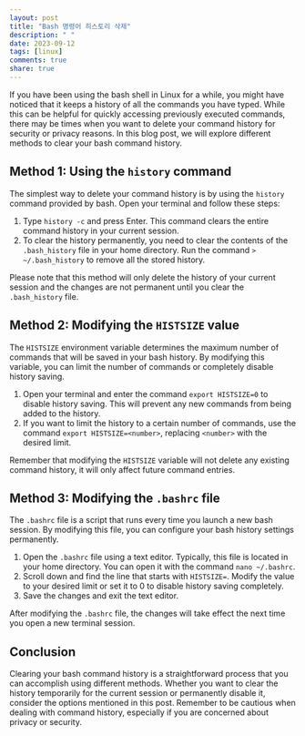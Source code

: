 ```yaml
---
layout: post
title: "Bash 명령어 히스토리 삭제"
description: " "
date: 2023-09-12
tags: [linux]
comments: true
share: true
---
```


If you have been using the bash shell in Linux for a while, you might have noticed that it keeps a history of all the commands you have typed. While this can be helpful for quickly accessing previously executed commands, there may be times when you want to delete your command history for security or privacy reasons. In this blog post, we will explore different methods to clear your bash command history.

## Method 1: Using the `history` command

The simplest way to delete your command history is by using the `history` command provided by bash. Open your terminal and follow these steps:

1. Type `history -c` and press Enter. This command clears the entire command history in your current session.
2. To clear the history permanently, you need to clear the contents of the `.bash_history` file in your home directory. Run the command `> ~/.bash_history` to remove all the stored history.

Please note that this method will only delete the history of your current session and the changes are not permanent until you clear the `.bash_history` file.

## Method 2: Modifying the `HISTSIZE` value

The `HISTSIZE` environment variable determines the maximum number of commands that will be saved in your bash history. By modifying this variable, you can limit the number of commands or completely disable history saving.

1. Open your terminal and enter the command `export HISTSIZE=0` to disable history saving. This will prevent any new commands from being added to the history.
2. If you want to limit the history to a certain number of commands, use the command `export HISTSIZE=<number>`, replacing `<number>` with the desired limit.

Remember that modifying the `HISTSIZE` variable will not delete any existing command history, it will only affect future command entries.

## Method 3: Modifying the `.bashrc` file

The `.bashrc` file is a script that runs every time you launch a new bash session. By modifying this file, you can configure your bash history settings permanently.

1. Open the `.bashrc` file using a text editor. Typically, this file is located in your home directory. You can open it with the command `nano ~/.bashrc`.
2. Scroll down and find the line that starts with `HISTSIZE=`. Modify the value to your desired limit or set it to 0 to disable history saving completely.
3. Save the changes and exit the text editor.

After modifying the `.bashrc` file, the changes will take effect the next time you open a new terminal session.

## Conclusion

Clearing your bash command history is a straightforward process that you can accomplish using different methods. Whether you want to clear the history temporarily for the current session or permanently disable it, consider the options mentioned in this post. Remember to be cautious when dealing with command history, especially if you are concerned about privacy or security.